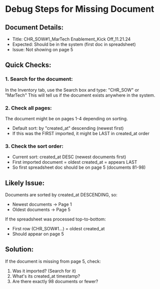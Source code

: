 # Debug Steps for Missing Document

## Document Details:
- Title: CHR_SOW#1_MarTech Enablement_Kick Off_11.21.24
- Expected: Should be in the system (first doc in spreadsheet)
- Issue: Not showing on page 5

## Quick Checks:

### 1. Search for the document:
In the Inventory tab, use the Search box and type: "CHR_SOW" or "MarTech"
This will tell us if the document exists anywhere in the system.

### 2. Check all pages:
The document might be on pages 1-4 depending on sorting.
- Default sort: by "created_at" descending (newest first)
- If this was the FIRST imported, it might be LAST in created_at order

### 3. Check the sort order:
- Current sort: created_at DESC (newest documents first)
- First imported document = oldest created_at = appears LAST
- So first spreadsheet doc should be on page 5 (documents 81-98)

## Likely Issue:
Documents are sorted by created_at DESCENDING, so:
- Newest documents → Page 1
- Oldest documents → Page 5

If the spreadsheet was processed top-to-bottom:
- First row (CHR_SOW#1...) = oldest created_at
- Should appear on page 5

## Solution:
If the document is missing from page 5, check:
1. Was it imported? (Search for it)
2. What's its created_at timestamp?
3. Are there exactly 98 documents or fewer?
